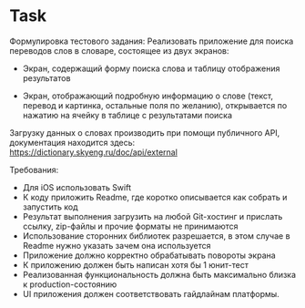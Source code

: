 #  Task

Формулировка тестового задания:
Реализовать приложение для поиска переводов слов в словаре, состоящее из двух экранов:

- Экран, содержащий форму поиска слова и таблицу отображения результатов

- Экран, отображающий подробную информацию о слове (текст, перевод и картинка, остальные поля по желанию), открывается по нажатию на ячейку в таблице с результатами поиска

Загрузку данных о словах производить при помощи публичного API, документация находится здесь: https://dictionary.skyeng.ru/doc/api/external

Требования:
- Для iOS использовать Swift
- К коду приложить Readme, где коротко описывается как собрать и запустить код
- Результат выполнения загрузить на любой Git-хостинг и прислать ссылку, zip-файлы и прочие форматы не принимаются
- Использование сторонних библиотек разрешается, в этом случае в Readme нужно указать зачем она используется
- Приложение должно корректно обрабатывать повороты экрана
- К приложению должен быть написан хотя бы 1 юнит-тест
- Реализованная функциональность должна быть максимально близка к production-состоянию
- UI приложения должен соответствовать гайдлайнам платформы.
